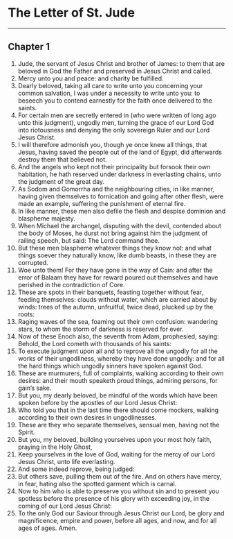 # The Letter of St. Jude

---

## Chapter 1

1. Jude, the servant of Jesus Christ and brother of James: to them that are beloved in God the Father and preserved in Jesus Christ and called.
2. Mercy unto you and peace: and charity be fulfilled.
3. Dearly beloved, taking all care to write unto you concerning your common salvation, I was under a necessity to write unto you: to beseech you to contend earnestly for the faith once delivered to the saints.
4. For certain men are secretly entered in (who were written of long ago unto this judgment), ungodly men, turning the grace of our Lord God into riotousness and denying the only sovereign Ruler and our Lord Jesus Christ.
5. I will therefore admonish you, though ye once knew all things, that Jesus, having saved the people out of the land of Egypt, did afterwards destroy them that believed not.
6. And the angels who kept not their principality but forsook their own habitation, he hath reserved under darkness in everlasting chains, unto the judgment of the great day.
7. As Sodom and Gomorrha and the neighbouring cities, in like manner, having given themselves to fornication and going after other flesh, were made an example, suffering the punishment of eternal fire.
8. In like manner, these men also defile the flesh and despise dominion and blaspheme majesty.
9. When Michael the archangel, disputing with the devil, contended about the body of Moses, he durst not bring against him the judgment of railing speech, but said: The Lord command thee.
10. But these men blaspheme whatever things they know not: and what things soever they naturally know, like dumb beasts, in these they are corrupted.
11. Woe unto them! For they have gone in the way of Cain: and after the error of Balaam they have for reward poured out themselves and have perished in the contradiction of Core.
12. These are spots in their banquets, feasting together without fear, feeding themselves: clouds without water, which are carried about by winds: trees of the autumn, unfruitful, twice dead, plucked up by the roots:
13. Raging waves of the sea, foaming out their own confusion: wandering stars, to whom the storm of darkness is reserved for ever.
14. Now of these Enoch also, the seventh from Adam, prophesied, saying: Behold, the Lord cometh with thousands of his saints:
15. To execute judgment upon all and to reprove all the ungodly for all the works of their ungodliness, whereby they have done ungodly: and for all the hard things which ungodly sinners have spoken against God.
16. These are murmurers, full of complaints, walking according to their own desires: and their mouth speaketh proud things, admiring persons, for gain’s sake.
17. But you, my dearly beloved, be mindful of the words which have been spoken before by the apostles of our Lord Jesus Christ:
18. Who told you that in the last time there should come mockers, walking according to their own desires in ungodlinesses.
19. These are they who separate themselves, sensual men, having not the Spirit.
20. But you, my beloved, building yourselves upon your most holy faith, praying in the Holy Ghost,
21. Keep yourselves in the love of God, waiting for the mercy of our Lord Jesus Christ, unto life everlasting.
22. And some indeed reprove, being judged:
23. But others save, pulling them out of the fire. And on others have mercy, in fear, hating also the spotted garment which is carnal.
24. Now to him who is able to preserve you without sin and to present you spotless before the presence of his glory with exceeding joy, in the coming of our Lord Jesus Christ:
25. To the only God our Saviour through Jesus Christ our Lord, be glory and magnificence, empire and power, before all ages, and now, and for all ages of ages. Amen.
